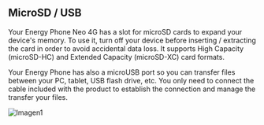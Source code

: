 ## MicroSD / USB

Your Energy Phone Neo 4G has a slot for microSD cards to expand your device's memory. To use it, turn off your device before inserting / extracting the card in order to avoid accidental data loss. It supports High Capacity (microSD-HC) and Extended Capacity (microSD-XC) card formats.

Your Energy Phone has also a microUSB port so you can transfer files between your PC, tablet, USB flash drive, etc. You only need to connect the cable included with the product to establish the connection and manage the transfer your files.



![Imagen1](http://static.energysistem.com/images/manuals/42430/565c221353103.jpg)
